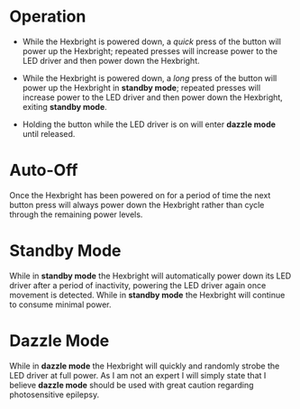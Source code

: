 # Operation
* While the Hexbright is powered down, a *quick* press of the button will power up the Hexbright; repeated presses will increase power to the LED driver and then power down the Hexbright.

* While the Hexbright is powered down, a *long* press of the button will power up the Hexbright in **standby mode**; repeated presses will increase power to the LED driver and then power down the Hexbright, exiting **standby mode**.

* Holding the button while the LED driver is on will enter **dazzle mode** until released.

# Auto-Off
Once the Hexbright has been powered on for a period of time the next button press will always power down the Hexbright rather than cycle through the remaining power levels.

# Standby Mode
While in **standby mode** the Hexbright will automatically power down its LED driver after a period of inactivity, powering the LED driver again once movement is detected. While in **standby mode** the Hexbright will continue to consume minimal power.

# Dazzle Mode
While in **dazzle mode** the Hexbright will quickly and randomly strobe the LED driver at full power. As I am not an expert I will simply state that I believe **dazzle mode** should be used with great caution regarding photosensitive epilepsy.
